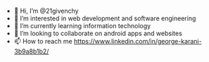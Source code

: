 - 👋 Hi, I’m @21givenchy
- 👀 I’m interested in web development and software engineering
- 🌱 I’m currently learning information technology
- 💞️ I’m looking to collaborate on android apps and websites
- 📫 How to reach me https://www.linkedin.com/in/george-karani-3b9a8b1b2/

<!---
21givenchy/21givenchy is a ✨ special ✨ repository because its `README.md` (this file) appears on your GitHub profile.
You can click the Preview link to take a look at your changes.
--->
